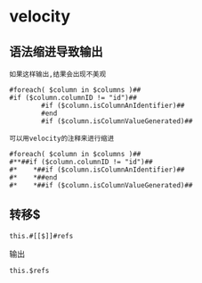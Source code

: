 # velocity
## 语法缩进导致输出
```
如果这样输出,结果会出现不美观

#foreach( $column in $columns )##
#if ($column.columnID != "id")##
		#if ($column.isColumnAnIdentifier)##
		#end
		#if ($column.isColumnValueGenerated)##

可以用velocity的注释来进行缩进

#foreach( $column in $columns )##
#**##if ($column.columnID != "id")##
#*    *##if ($column.isColumnAnIdentifier)##
#*    *##end
#*    *##if ($column.isColumnValueGenerated)##
```

## 转移$
```velocity
this.#[[$]]#refs
```

输出
```velocity
this.$refs
```

